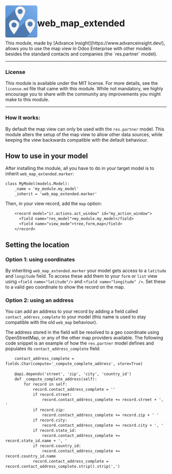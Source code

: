 <img align="left" src="/static/description/icon.png" width=100 height=100/>

# web_map_extended
<br clear="left"/>
This module, made by [Advance Insight](https://www.advanceinsight.dev/), allows you to use the map view in Odoo Enterprise with other models besides the standard contacts and companies (the `res.partner` model).


----

### License
This module is available under the MIT license. For more details, see the `license.md` file that came with this module. While not mandatory, we highly encourage you to share with the community any improvements you might make to this module.

----

### How it works:
By default the map view can only be used with the `res.partner` model. This module alters the setup of the map view to allow other data sources, while keeping the view backwards compatible with the default behaviour.


## How to use in your model
After installing the module, all you have to do in your target model is to inherit `web_map_extended.marker`:

```
class MyModel(models.Model):
    _name = 'my_module.my_model'
    _inherit = 'web_map_extended.marker'
```
Then, in your view record, add the `map` option:
```
    <record model="ir.actions.act_window" id="my_action_window">
      <field name="res_model">my_module.my_model</field>
      <field name="view_mode">tree,form,map</field>
    </record>
```

## Setting the location
### Option 1: using coordinates
By inheriting `web_map_extended.marker` your model gets access to a `latitude` and `longitude` field.
To access these add them to your `form` or `list` view using `<field name="latitude"/>` and `<field name="longitude" />`. Set these to a valid geo coordinate to show the record on the map.

### Option 2: using an address
You can add an address to your record by adding a field called `contact_address_complete` to your model (this name is used to stay compatible with the old `web_map` behaviour).

The address stored in the field will be resolved to a geo coordinate using OpenStreetMap, or any of the other map providers available. The following code snippet is an example of how the `res.partner` model defines and populates its `contact_address_complete` field:

```
    contact_address_complete = fields.Char(compute='_compute_complete_address', store=True)

    @api.depends('street', 'zip', 'city', 'country_id')
    def _compute_complete_address(self):
        for record in self:
            record.contact_address_complete = ''
            if record.street:
                record.contact_address_complete += record.street + ', '
            if record.zip:
                record.contact_address_complete += record.zip + ' '
            if record.city:
                record.contact_address_complete += record.city + ', '
            if record.state_id:
                record.contact_address_complete += record.state_id.name + ', '
            if record.country_id:
                record.contact_address_complete += record.country_id.name
            record.contact_address_complete = record.contact_address_complete.strip().strip(',')
```
